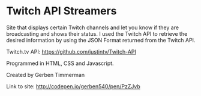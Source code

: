 # Twitch API Streamers
Site that displays certain Twitch channels and let you know if they are broadcasting and shows their status. I used the Twitch API to retrieve the desired information by using the JSON Format returned from the Twitch API.

Twitch.tv API: https://github.com/justintv/Twitch-API

Programmed in HTML, CSS and Javascript.

Created by Gerben Timmerman

Link to site: http://codepen.io/gerben540/pen/PzZJvb
